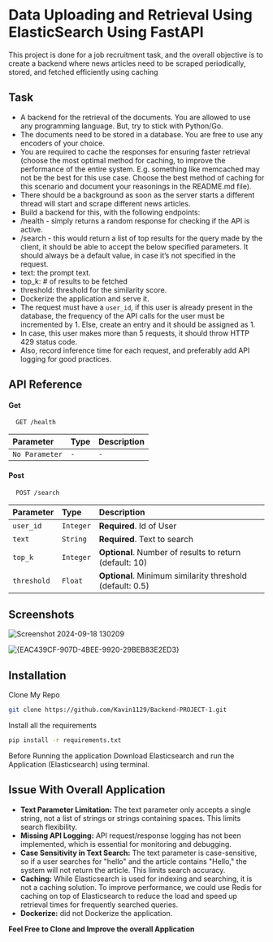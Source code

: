 
# Data Uploading and Retrieval Using ElasticSearch Using FastAPI

This project is done for a job recruitment task, and the overall objective is to create a backend where news articles need to be scraped periodically, stored, and fetched efficiently using caching

## Task
* A backend for the retrieval of the documents. You are allowed to use any programming language. But, try to stick with Python/Go.
* The documents need to be stored in a database. You are free to use any encoders of your choice.
* You are required to cache the responses for ensuring faster retrieval (choose the most optimal method for caching, to improve the performance of the entire system. E.g. something like memcached may not be the best for this use case. Choose the best method of caching for this scenario and document your reasonings in the README.md file).
* There should be a background as soon as the server starts a different thread will start and scrape different news articles.
* Build a backend for this, with the following endpoints:
* /health - simply returns a random response for checking if the API is active.
* /search - this would return a list of top results for the query made by the client, it should be able to accept the below specified parameters. It should always be a default value, in case it’s not specified in the request.
* text: the prompt text.
* top_k: # of results to be fetched
* threshold: threshold for the similarity score.
* Dockerize the application and serve it.
* The request must have a `user_id`, if this user is already present in the database, the frequency of the API calls for the user must be incremented by 1. Else, create an entry and it should be assigned as 1.
* In case, this user makes more than 5 requests, it should throw HTTP 429 status code.
* Also, record inference time for each request, and preferably add API logging for good practices.
## API Reference

#### Get 

```http
  GET /health
```

| Parameter | Type     | Description                |
| :-------- | :------- | :------------------------- |
| `No Parameter` | `-` | `-` |

#### Post

```http
  POST /search
```

| Parameter | Type     | Description                       |
| :-------- | :------- | :-------------------------------- |
| `user_id`      | `Integer` | **Required**. Id of User |
| `text`      | `String` | **Required**. Text to search |
| `top_k`      | `Integer` | **Optional**.  Number of results to return (default: 10) |
| `threshold`      | `Float` | **Optional**. Minimum similarity threshold (default: 0.5) |



## Screenshots

![Screenshot 2024-09-18 130209](https://github.com/user-attachments/assets/6ce291b7-d592-4af9-bdc1-f4097abf38d0)

![{EAC439CF-907D-4BEE-9920-29BEB83E2ED3}](https://github.com/user-attachments/assets/47431853-7bf6-46c6-98df-3f738328a43a)
## Installation

Clone My Repo
```bash
git clone https://github.com/Kavin1129/Backend-PROJECT-1.git
```
Install all the requirements
```bash
pip install -r requirements.txt
```

Before Running the application Download Elasticsearch and run the Application (Elasticsearch) using terminal.
    
## Issue With Overall Application

* **Text Parameter Limitation:** The text parameter only accepts a single string, not a list of strings or strings containing spaces. This limits search flexibility.
* **Missing API Logging:** API request/response logging has not been implemented, which is essential for monitoring and debugging.
* **Case Sensitivity in Text Search:** The text parameter is case-sensitive, so if a user searches for "hello" and the article contains "Hello," the system will not return the article. This limits search accuracy.
* **Caching:** While Elasticsearch is used for indexing and searching, it is not a caching solution. To improve performance, we could use Redis for caching on top of Elasticsearch to reduce the load and speed up retrieval times for frequently searched queries.
* **Dockerize:** did not Dockerize the application.

**Feel Free to Clone and Improve the overall Application**
